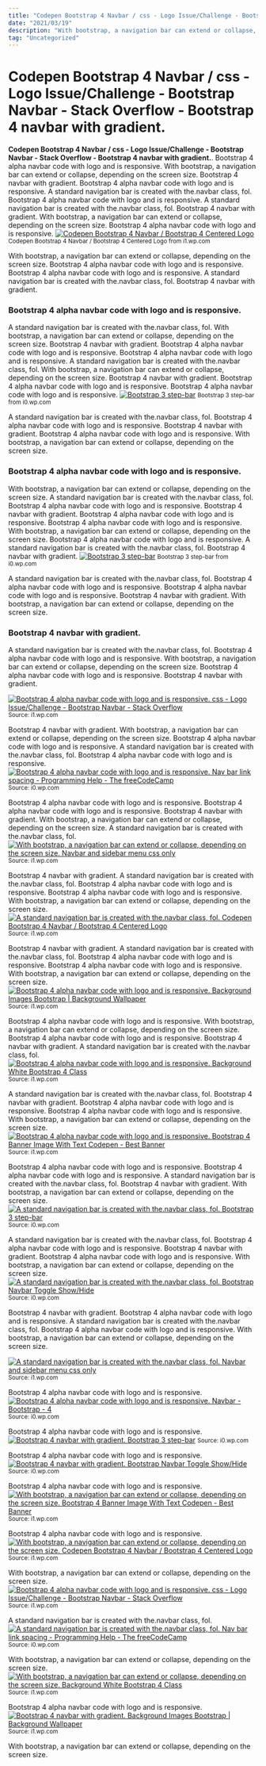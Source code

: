 ```yaml
---
title: "Codepen Bootstrap 4 Navbar / css - Logo Issue/Challenge - Bootstrap Navbar - Stack Overflow - Bootstrap 4 navbar with gradient."
date: "2021/03/19"
description: "With bootstrap, a navigation bar can extend or collapse, depending on the screen size."
tag: "Uncategorized"
---
```


# Codepen Bootstrap 4 Navbar / css - Logo Issue/Challenge - Bootstrap Navbar - Stack Overflow - Bootstrap 4 navbar with gradient.
**Codepen Bootstrap 4 Navbar / css - Logo Issue/Challenge - Bootstrap Navbar - Stack Overflow - Bootstrap 4 navbar with gradient.**. Bootstrap 4 alpha navbar code with logo and is responsive. With bootstrap, a navigation bar can extend or collapse, depending on the screen size. Bootstrap 4 navbar with gradient. Bootstrap 4 alpha navbar code with logo and is responsive. A standard navigation bar is created with the.navbar class, fol.
Bootstrap 4 alpha navbar code with logo and is responsive. A standard navigation bar is created with the.navbar class, fol. Bootstrap 4 navbar with gradient. With bootstrap, a navigation bar can extend or collapse, depending on the screen size. Bootstrap 4 alpha navbar code with logo and is responsive.
[![Codepen Bootstrap 4 Navbar / Bootstrap 4 Centered Logo](https://i1.wp.com/www.sanwebe.com/wp-content/uploads/2015/06/responsive_nav5.jpg "Codepen Bootstrap 4 Navbar / Bootstrap 4 Centered Logo")](https://i1.wp.com/www.sanwebe.com/wp-content/uploads/2015/06/responsive_nav5.jpg)
<small>Codepen Bootstrap 4 Navbar / Bootstrap 4 Centered Logo from i1.wp.com</small>

With bootstrap, a navigation bar can extend or collapse, depending on the screen size. Bootstrap 4 alpha navbar code with logo and is responsive. Bootstrap 4 alpha navbar code with logo and is responsive. A standard navigation bar is created with the.navbar class, fol. Bootstrap 4 navbar with gradient.

### Bootstrap 4 alpha navbar code with logo and is responsive.
A standard navigation bar is created with the.navbar class, fol. With bootstrap, a navigation bar can extend or collapse, depending on the screen size. Bootstrap 4 navbar with gradient. Bootstrap 4 alpha navbar code with logo and is responsive. Bootstrap 4 alpha navbar code with logo and is responsive.
A standard navigation bar is created with the.navbar class, fol. With bootstrap, a navigation bar can extend or collapse, depending on the screen size. Bootstrap 4 navbar with gradient. Bootstrap 4 alpha navbar code with logo and is responsive. Bootstrap 4 alpha navbar code with logo and is responsive.
[![Bootstrap 3 step-bar](https://i0.wp.com/assets.codepen.io/81408/internal/screenshots/pens/oXXqPy.default.png?fit=cover&amp;format=auto&amp;ha=false&amp;height=720&amp;quality=75&amp;v=2&amp;version=1452649254&amp;width=1279 "Bootstrap 3 step-bar")](https://i0.wp.com/assets.codepen.io/81408/internal/screenshots/pens/oXXqPy.default.png?fit=cover&amp;format=auto&amp;ha=false&amp;height=720&amp;quality=75&amp;v=2&amp;version=1452649254&amp;width=1279)
<small>Bootstrap 3 step-bar from i0.wp.com</small>

A standard navigation bar is created with the.navbar class, fol. Bootstrap 4 alpha navbar code with logo and is responsive. Bootstrap 4 navbar with gradient. Bootstrap 4 alpha navbar code with logo and is responsive. With bootstrap, a navigation bar can extend or collapse, depending on the screen size.

### Bootstrap 4 alpha navbar code with logo and is responsive.
With bootstrap, a navigation bar can extend or collapse, depending on the screen size. A standard navigation bar is created with the.navbar class, fol. Bootstrap 4 alpha navbar code with logo and is responsive. Bootstrap 4 navbar with gradient. Bootstrap 4 alpha navbar code with logo and is responsive.
Bootstrap 4 alpha navbar code with logo and is responsive. With bootstrap, a navigation bar can extend or collapse, depending on the screen size. Bootstrap 4 alpha navbar code with logo and is responsive. A standard navigation bar is created with the.navbar class, fol. Bootstrap 4 navbar with gradient.
[![Bootstrap 3 step-bar](https://i0.wp.com/assets.codepen.io/81408/internal/screenshots/pens/oXXqPy.default.png?fit=cover&amp;format=auto&amp;ha=false&amp;height=720&amp;quality=75&amp;v=2&amp;version=1452649254&amp;width=1279 "Bootstrap 3 step-bar")](https://i0.wp.com/assets.codepen.io/81408/internal/screenshots/pens/oXXqPy.default.png?fit=cover&amp;format=auto&amp;ha=false&amp;height=720&amp;quality=75&amp;v=2&amp;version=1452649254&amp;width=1279)
<small>Bootstrap 3 step-bar from i0.wp.com</small>

A standard navigation bar is created with the.navbar class, fol. Bootstrap 4 alpha navbar code with logo and is responsive. Bootstrap 4 alpha navbar code with logo and is responsive. Bootstrap 4 navbar with gradient. With bootstrap, a navigation bar can extend or collapse, depending on the screen size.

### Bootstrap 4 navbar with gradient.
A standard navigation bar is created with the.navbar class, fol. Bootstrap 4 alpha navbar code with logo and is responsive. With bootstrap, a navigation bar can extend or collapse, depending on the screen size. Bootstrap 4 alpha navbar code with logo and is responsive. Bootstrap 4 navbar with gradient.


[![Bootstrap 4 alpha navbar code with logo and is responsive. css - Logo Issue/Challenge - Bootstrap Navbar - Stack Overflow](https://i0.wp.com/tse2.mm.bing.net/th?id=OIP.UBX-QeoB6qxazV9QlFtOjwHaBV&amp;pid=15.1 "css - Logo Issue/Challenge - Bootstrap Navbar - Stack Overflow")](https://i1.wp.com/i.stack.imgur.com/ilM8J.png)
<small>Source: i1.wp.com</small>

Bootstrap 4 navbar with gradient. With bootstrap, a navigation bar can extend or collapse, depending on the screen size. Bootstrap 4 alpha navbar code with logo and is responsive. A standard navigation bar is created with the.navbar class, fol. Bootstrap 4 alpha navbar code with logo and is responsive.
[![Bootstrap 4 alpha navbar code with logo and is responsive. Nav bar link spacing - Programming Help - The freeCodeCamp](https://i1.wp.com/tse2.mm.bing.net/th?id=OIP.Vr5hW7ykUC3l1V1yHa6RfwHaD4&amp;pid=15.1 "Nav bar link spacing - Programming Help - The freeCodeCamp")](https://i0.wp.com/getbootstrap.com/docs/4.1/assets/brand/bootstrap-social.png)
<small>Source: i0.wp.com</small>

Bootstrap 4 alpha navbar code with logo and is responsive. Bootstrap 4 alpha navbar code with logo and is responsive. Bootstrap 4 navbar with gradient. With bootstrap, a navigation bar can extend or collapse, depending on the screen size. A standard navigation bar is created with the.navbar class, fol.
[![With bootstrap, a navigation bar can extend or collapse, depending on the screen size. Navbar and sidebar menu css only](https://i1.wp.com/tse3.mm.bing.net/th?id=OIP.-CIV1GQl5wwZl6POpoValQHaEM&amp;pid=15.1 "Navbar and sidebar menu css only")](https://i1.wp.com/codetea.com/content/images/2018/05/sidebar.gif)
<small>Source: i1.wp.com</small>

Bootstrap 4 navbar with gradient. A standard navigation bar is created with the.navbar class, fol. Bootstrap 4 alpha navbar code with logo and is responsive. Bootstrap 4 alpha navbar code with logo and is responsive. With bootstrap, a navigation bar can extend or collapse, depending on the screen size.
[![A standard navigation bar is created with the.navbar class, fol. Codepen Bootstrap 4 Navbar / Bootstrap 4 Centered Logo](https://i1.wp.com/tse4.mm.bing.net/th?id=OIP.ordkUBDF18VVDMcAjW8y6wHCD6&amp;pid=15.1 "Codepen Bootstrap 4 Navbar / Bootstrap 4 Centered Logo")](https://i1.wp.com/www.sanwebe.com/wp-content/uploads/2015/06/responsive_nav5.jpg)
<small>Source: i1.wp.com</small>

Bootstrap 4 navbar with gradient. A standard navigation bar is created with the.navbar class, fol. Bootstrap 4 alpha navbar code with logo and is responsive. Bootstrap 4 alpha navbar code with logo and is responsive. With bootstrap, a navigation bar can extend or collapse, depending on the screen size.
[![Bootstrap 4 alpha navbar code with logo and is responsive. Background Images Bootstrap | Background Wallpaper](https://i0.wp.com/tse4.mm.bing.net/th?id=OIP.mtdw-rJJwJ7U0QLwcSoACgHaDn&amp;pid=15.1 "Background Images Bootstrap | Background Wallpaper")](https://i1.wp.com/s3.envato.com/files/223326817/Moving-Stars---Preset-01.jpg)
<small>Source: i1.wp.com</small>

Bootstrap 4 alpha navbar code with logo and is responsive. With bootstrap, a navigation bar can extend or collapse, depending on the screen size. Bootstrap 4 alpha navbar code with logo and is responsive. Bootstrap 4 navbar with gradient. A standard navigation bar is created with the.navbar class, fol.
[![Bootstrap 4 alpha navbar code with logo and is responsive. Background White Bootstrap 4 Class](https://i0.wp.com/tse2.mm.bing.net/th?id=OIP.CV3uYa07yzFj_qIVJChADgAAAA&amp;pid=15.1 "Background White Bootstrap 4 Class")](https://i1.wp.com/lh6.googleusercontent.com/proxy/kQKzcPFEZydrZfDb5uiHxvwomKrVVsHkJhRNUgyX3nRRySrOxPfxBfv5Q4sOuUkNSqMD42LjRMGNz2IamYAqoIu6VgSKY9mqXUwYz1hjCPRJStzbQCGTl54=s0-d)
<small>Source: i1.wp.com</small>

A standard navigation bar is created with the.navbar class, fol. Bootstrap 4 navbar with gradient. Bootstrap 4 alpha navbar code with logo and is responsive. Bootstrap 4 alpha navbar code with logo and is responsive. With bootstrap, a navigation bar can extend or collapse, depending on the screen size.
[![Bootstrap 4 alpha navbar code with logo and is responsive. Bootstrap 4 Banner Image With Text Codepen - Best Banner](https://i1.wp.com/tse3.mm.bing.net/th?id=OIP.0pZ42VOHL5uvvapGj-JReQHaEK&amp;pid=15.1 "Bootstrap 4 Banner Image With Text Codepen - Best Banner")](https://i1.wp.com/assets.codepen.io/172219/internal/screenshots/pens/LmWvLZ.default.png?fit=cover&amp;format=auto&amp;ha=false&amp;height=540&amp;quality=75&amp;v=2&amp;version=1594198989&amp;width=960)
<small>Source: i1.wp.com</small>

Bootstrap 4 alpha navbar code with logo and is responsive. Bootstrap 4 alpha navbar code with logo and is responsive. A standard navigation bar is created with the.navbar class, fol. Bootstrap 4 navbar with gradient. With bootstrap, a navigation bar can extend or collapse, depending on the screen size.
[![A standard navigation bar is created with the.navbar class, fol. Bootstrap 3 step-bar](https://i1.wp.com/tse1.mm.bing.net/th?id=OIP.bxSSu6jWc-pg6hFgMmvHugHaEK&amp;pid=15.1 "Bootstrap 3 step-bar")](https://i0.wp.com/assets.codepen.io/81408/internal/screenshots/pens/oXXqPy.default.png?fit=cover&amp;format=auto&amp;ha=false&amp;height=720&amp;quality=75&amp;v=2&amp;version=1452649254&amp;width=1279)
<small>Source: i0.wp.com</small>

A standard navigation bar is created with the.navbar class, fol. Bootstrap 4 alpha navbar code with logo and is responsive. Bootstrap 4 navbar with gradient. Bootstrap 4 alpha navbar code with logo and is responsive. With bootstrap, a navigation bar can extend or collapse, depending on the screen size.
[![A standard navigation bar is created with the.navbar class, fol. Bootstrap Navbar Toggle Show/Hide](https://i0.wp.com/tse3.mm.bing.net/th?id=OIP.6uygw37dAI3GRqcro3K2fwHaEK&amp;pid=15.1 "Bootstrap Navbar Toggle Show/Hide")](https://i0.wp.com/assets.codepen.io/80523/internal/screenshots/pens/ahegw.default.png?fit=cover&amp;format=auto&amp;ha=false&amp;height=540&amp;quality=75&amp;v=2&amp;version=1535390746&amp;width=960)
<small>Source: i0.wp.com</small>

Bootstrap 4 navbar with gradient. Bootstrap 4 alpha navbar code with logo and is responsive. A standard navigation bar is created with the.navbar class, fol. Bootstrap 4 alpha navbar code with logo and is responsive. With bootstrap, a navigation bar can extend or collapse, depending on the screen size.

[![A standard navigation bar is created with the.navbar class, fol. Navbar and sidebar menu css only](https://i1.wp.com/tse3.mm.bing.net/th?id=OIP.-CIV1GQl5wwZl6POpoValQHaEM&amp;pid=15.1 "Navbar and sidebar menu css only")](https://i1.wp.com/codetea.com/content/images/2018/05/sidebar.gif)
<small>Source: i1.wp.com</small>

Bootstrap 4 alpha navbar code with logo and is responsive.
[![Bootstrap 4 alpha navbar code with logo and is responsive. Navbar - Bootstrap - 4](https://i1.wp.com/tse1.mm.bing.net/th?id=OIP.JLvki3kLtcHWRhPlO36pEgHaEK&amp;pid=15.1 "Navbar - Bootstrap - 4")](https://i0.wp.com/assets.codepen.io/333567/internal/screenshots/pens/kXAdKb.default.png?fit=cover&amp;format=auto&amp;ha=false&amp;height=540&amp;quality=75&amp;v=2&amp;version=1470515535&amp;width=960)
<small>Source: i0.wp.com</small>

Bootstrap 4 alpha navbar code with logo and is responsive.
[![Bootstrap 4 navbar with gradient. Bootstrap 3 step-bar](https://i1.wp.com/tse1.mm.bing.net/th?id=OIP.bxSSu6jWc-pg6hFgMmvHugHaEK&amp;pid=15.1 "Bootstrap 3 step-bar")](https://i0.wp.com/assets.codepen.io/81408/internal/screenshots/pens/oXXqPy.default.png?fit=cover&amp;format=auto&amp;ha=false&amp;height=720&amp;quality=75&amp;v=2&amp;version=1452649254&amp;width=1279)
<small>Source: i0.wp.com</small>

Bootstrap 4 alpha navbar code with logo and is responsive.
[![Bootstrap 4 navbar with gradient. Bootstrap Navbar Toggle Show/Hide](https://i0.wp.com/tse3.mm.bing.net/th?id=OIP.6uygw37dAI3GRqcro3K2fwHaEK&amp;pid=15.1 "Bootstrap Navbar Toggle Show/Hide")](https://i0.wp.com/assets.codepen.io/80523/internal/screenshots/pens/ahegw.default.png?fit=cover&amp;format=auto&amp;ha=false&amp;height=540&amp;quality=75&amp;v=2&amp;version=1535390746&amp;width=960)
<small>Source: i0.wp.com</small>

Bootstrap 4 alpha navbar code with logo and is responsive.
[![With bootstrap, a navigation bar can extend or collapse, depending on the screen size. Bootstrap 4 Banner Image With Text Codepen - Best Banner](https://i1.wp.com/tse3.mm.bing.net/th?id=OIP.0pZ42VOHL5uvvapGj-JReQHaEK&amp;pid=15.1 "Bootstrap 4 Banner Image With Text Codepen - Best Banner")](https://i1.wp.com/assets.codepen.io/172219/internal/screenshots/pens/LmWvLZ.default.png?fit=cover&amp;format=auto&amp;ha=false&amp;height=540&amp;quality=75&amp;v=2&amp;version=1594198989&amp;width=960)
<small>Source: i1.wp.com</small>

Bootstrap 4 alpha navbar code with logo and is responsive.
[![With bootstrap, a navigation bar can extend or collapse, depending on the screen size. Codepen Bootstrap 4 Navbar / Bootstrap 4 Centered Logo](https://i1.wp.com/tse4.mm.bing.net/th?id=OIP.ordkUBDF18VVDMcAjW8y6wHCD6&amp;pid=15.1 "Codepen Bootstrap 4 Navbar / Bootstrap 4 Centered Logo")](https://i1.wp.com/www.sanwebe.com/wp-content/uploads/2015/06/responsive_nav5.jpg)
<small>Source: i1.wp.com</small>

With bootstrap, a navigation bar can extend or collapse, depending on the screen size.
[![Bootstrap 4 alpha navbar code with logo and is responsive. css - Logo Issue/Challenge - Bootstrap Navbar - Stack Overflow](https://i0.wp.com/tse2.mm.bing.net/th?id=OIP.UBX-QeoB6qxazV9QlFtOjwHaBV&amp;pid=15.1 "css - Logo Issue/Challenge - Bootstrap Navbar - Stack Overflow")](https://i1.wp.com/i.stack.imgur.com/ilM8J.png)
<small>Source: i1.wp.com</small>

A standard navigation bar is created with the.navbar class, fol.
[![A standard navigation bar is created with the.navbar class, fol. Nav bar link spacing - Programming Help - The freeCodeCamp](https://i1.wp.com/tse2.mm.bing.net/th?id=OIP.Vr5hW7ykUC3l1V1yHa6RfwHaD4&amp;pid=15.1 "Nav bar link spacing - Programming Help - The freeCodeCamp")](https://i0.wp.com/getbootstrap.com/docs/4.1/assets/brand/bootstrap-social.png)
<small>Source: i0.wp.com</small>

With bootstrap, a navigation bar can extend or collapse, depending on the screen size.
[![With bootstrap, a navigation bar can extend or collapse, depending on the screen size. Background White Bootstrap 4 Class](https://i0.wp.com/tse2.mm.bing.net/th?id=OIP.CV3uYa07yzFj_qIVJChADgAAAA&amp;pid=15.1 "Background White Bootstrap 4 Class")](https://i1.wp.com/lh6.googleusercontent.com/proxy/kQKzcPFEZydrZfDb5uiHxvwomKrVVsHkJhRNUgyX3nRRySrOxPfxBfv5Q4sOuUkNSqMD42LjRMGNz2IamYAqoIu6VgSKY9mqXUwYz1hjCPRJStzbQCGTl54=s0-d)
<small>Source: i1.wp.com</small>

Bootstrap 4 alpha navbar code with logo and is responsive.
[![Bootstrap 4 navbar with gradient. Background Images Bootstrap | Background Wallpaper](https://i0.wp.com/tse4.mm.bing.net/th?id=OIP.mtdw-rJJwJ7U0QLwcSoACgHaDn&amp;pid=15.1 "Background Images Bootstrap | Background Wallpaper")](https://i1.wp.com/s3.envato.com/files/223326817/Moving-Stars---Preset-01.jpg)
<small>Source: i1.wp.com</small>

With bootstrap, a navigation bar can extend or collapse, depending on the screen size.
